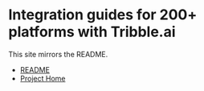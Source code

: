 # Integration guides for 200+ platforms with Tribble.ai

This site mirrors the README.

- [README](./README.md)
- [Project Home](https://trytribble.com)

